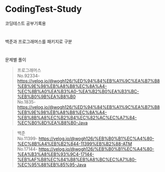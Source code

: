 # CodingTest-Study

코딩테스트 공부기록용

#
백준과 프로그래머스를 패키지로 구분

# 
문제별 풀이  

> 프로그래머스  
No.92334- https://velog.io/@wogh126/%ED%94%84%EB%A1%9C%EA%B7%B8%EB%9E%98%EB%A8%B8%EC%8A%A4-%EC%8B%A0%EA%B3%A0-%EA%B2%B0%EA%B3%BC-%EB%B0%9B%EA%B8%B0  
No.1835- https://velog.io/@wogh126/%ED%94%84%EB%A1%9C%EA%B7%B8%EB%9E%98%EB%A8%B8%EC%8A%A4-%EB%8B%A8%EC%B2%B4%EC%82%AC%EC%A7%84-%EC%B0%8D%EA%B8%B0-Java  

> 백준  
No.11399- https://velog.io/@wogh126/%EB%B0%B1%EC%A4%80-%EC%8B%A4%EB%B2%844-11399%EB%B2%88-ATM  
No.17144- https://velog.io/@wogh126/%EB%B0%B1%EC%A4%80-%EA%B3%A8%EB%93%9C4-17144-%EB%AF%B8%EC%84%B8%EB%A8%BC%EC%A7%80-%EC%95%88%EB%85%95-Java
